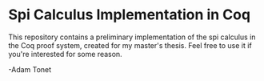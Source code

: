 # Spi Calculus Implementation in Coq
This repository contains a preliminary implementation of the spi calculus in the Coq proof system, created for my master's thesis.  Feel free to use it if you're interested for some reason.

-Adam Tonet

